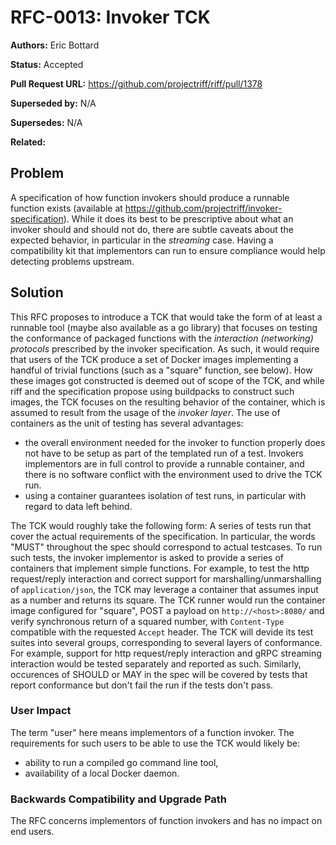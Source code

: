 # RFC-0013: Invoker TCK

**Authors:** Eric Bottard

**Status:** Accepted

**Pull Request URL:** https://github.com/projectriff/riff/pull/1378

**Superseded by:** N/A

**Supersedes:** N/A

**Related:** 


## Problem
A specification of how function invokers should produce a runnable function exists (available at https://github.com/projectriff/invoker-specification). While it does its best to be prescriptive about what an invoker should and should not do, there are subtle caveats about the expected behavior, in particular in the _streaming_ case. Having a compatibility kit that implementors can run to ensure compliance would help detecting problems upstream.

## Solution
This RFC proposes to introduce a TCK that would take the form of at least a runnable tool (maybe also available as a go library) that focuses on testing the conformance of packaged functions with the _interaction (networking) protocols_ prescribed by the invoker specification.
As such, it would require that users of the TCK produce a set of Docker images implementing a handful of trivial functions (such as a "square" function, see below). 
How these images got constructed is deemed out of scope of the TCK, and while riff and the specification propose using buildpacks to construct such images, the TCK focuses on the resulting behavior of the container, which is assumed to result from the usage of the _invoker layer_.
The use of containers as the unit of testing has several advantages:
- the overall environment needed for the invoker to function properly does not have to be setup as part of the templated run of a test. Invokers implementors are in full control to provide a runnable container, and there is no software conflict with the environment used to drive the TCK run.
- using a container guarantees isolation of test runs, in particular with regard to data left behind.

The TCK would roughly take the following form:
A series of tests run that cover the actual requirements of the specification. In particular, the words "MUST" throughout the spec should correspond to actual testcases. To run such tests, the invoker implementor is asked to provide a series of containers that implement simple functions. For example, to test the http request/reply interaction and correct support for marshalling/unmarshalling of `application/json`, the TCK may leverage a container that assumes input as a number and returns its square. The TCK runner would run the container image configured for "square", POST a payload on `http://<host>:8080/` and verify synchronous return of a squared number, with `Content-Type` compatible with the requested `Accept` header.
The TCK will devide its test suites into several groups, corresponding to several layers of conformance. For example, support for http request/reply interaction and gRPC streaming interaction would be tested separately and reported as such. Similarly, occurences of SHOULD or MAY in the spec will be covered by tests that report conformance but don't fail the run if the tests don't pass.

### User Impact
The term "user" here means implementors of a function invoker. The requirements for such users to be able to use the TCK would likely be:
- ability to run a compiled go command line tool,
- availability of a local Docker daemon.

### Backwards Compatibility and Upgrade Path
The RFC concerns implementors of function invokers and has no impact on end users.